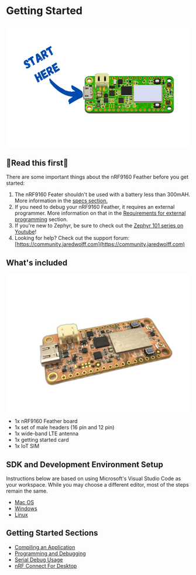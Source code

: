 # Getting Started

![Start here](img/start-here.png)

## 🚨Read this first🚨

There are some important things about the nRF9160 Feather before you get started:

1. The nRF9160 Feater shouldn't be used with a battery less than 300mAH. More information in the [specs section.](./nrf9160-specs.md)
1. If you need to debug your nRF9160 Feather, it requires an external programmer. More information on that in the [Requirements for external programming](nrf9160-programming-and-debugging.md#requirements-for-external-programming) section.
2. If you're  new to Zephyr, be sure to check out the [Zephyr 101 series on Youtube](https://www.youtube.com/playlist?list=PLJKv3qSDEE-lYuq5hMpJ_sSHQcuhO1S-P)!
3. Looking for help? Check out the support forum: [https://community.jaredwolff.com](https://community.jaredwolff.com)

## What's included

![nRF9160 Feather](img/nrf9160-feather-v4-nobg.jpg)

- 1x nRF9160 Feather board
- 1x set of male headers (16 pin and 12 pin)
- 1x wide-band LTE antenna
- 1x getting started card
- 1x IoT SIM

## SDK and Development Environment Setup

Instructions below are based on using Microsoft's Visual Studio Code as your workspace. While you may choose a different editor, most of the steps remain the same.

- [Mac OS](nrf9160-sdk-setup-mac.md)
- [Windows](nrf9160-sdk-setup-windows.md)
- [Linux](nrf9160-sdk-setup-linux.md)

## Getting Started Sections

- [Compiling an Application](nrf9160-compiling-app.md)
- [Programming and Debugging](nrf9160-programming-and-debugging.md)
- [Serial Debug Usage](nrf9160-serial-usage.md)
- [nRF Connect For Desktop](nrf9160-nrf-connect-desktop.md)
